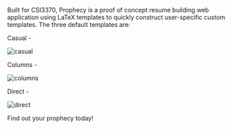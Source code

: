 Built for CSI3370, Prophecy is a proof of concept resume building web application using LaTeX templates to quickly construct user-specific custom templates. The three default templates are:

Casual - 

![casual](https://user-images.githubusercontent.com/84818664/202929253-fed7ea9a-8bb9-4ea6-a977-33e59a5cda96.png)

Columns - 

![columns](https://user-images.githubusercontent.com/84818664/202929267-fbd78aa9-825b-499b-996c-875ce1c9ca2c.png)

Direct - 

![direct](https://user-images.githubusercontent.com/84818664/202929274-fe8caf68-9d57-4a18-b52a-8f12997b0a9a.png)

Find out your prophecy today!
